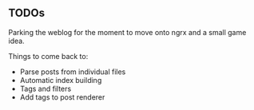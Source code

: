 ## TODOs

Parking the weblog for the moment to move onto ngrx and a small game idea.

Things to come back to:

- Parse posts from individual files
- Automatic index building
- Tags and filters
- Add tags to post renderer
